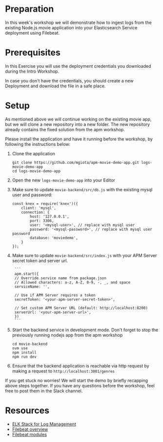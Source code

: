  # Preparation
In this week's workshop we will demonstrate how to ingest logs from the existing Node.js movie application into your Elasticsearch Service deployment using Filebeat. 

# Prerequisites
In this Exercise you will use the deployment credentials you downloaded during the Intro Workshop. 

In case you don't have the credentials, you should create a new Deployment and download the file in a safe place.

 # Setup
As mentioned above we will continue working on the existing movie app, but we will clone a new repository into a new folder. The new repository already contains the fixed solution from the apm workshop.
 
Please install the application and have it running before the workshop, by following the instructions below:  

1. Clone the application
    ```
    git clone https://github.com/mgiota/apm-movie-demo-app.git logs-movie-demo-app
    cd logs-movie-demo-app
    ```

2. Open the new `logs-movie-demo-app` into your Editor

3. Make sure to update `movie-backend/src/db.js` with the existing mysql user and password:
    ```
    const knex = require('knex')({
        client: 'mysql',
        connection: {
            host: '127.0.0.1',
            port: 3306,
            user: '<mysql-user>', // replace with mysql user
            password: '<mysql-password>', // replace with mysql user password
            database: 'moviedemo',
        }
    });
    ```
3. Make sure to update `movie-backend/src/index.js` with your APM Server secret token and server url.

        ```
        apm.start({
        // Override service name from package.json
        // Allowed characters: a-z, A-Z, 0-9, -, _, and space
        serviceName: '',

        // Use if APM Server requires a token
        secretToken: '<your-apm-server-secret-token>',

        // Set custom APM Server URL (default: http://localhost:8200)
        serverUrl: '<your-apm-server-url>',
        })
        ```

4. Start the backend service in development mode. Don't forget to stop the previously running nodejs app from the apm workshop
    ```
    cd movie-backend
    nvm use
    npm install
    npm run dev
    ```

5. Ensure that the backend application is reachable via http request by making a request to `http://localhost:3001/genres`

If you get stuck no worries! We will start the demo by briefly recapping above steps together. If you have any questions before the workshop, feel free to post them in the Slack channel.

# Resources

* [ELK Stack for Log Management](https://www.linkedin.com/pulse/guide-use-elastic-stackelk-stack-log-management-dharmik-joshi/)
* [Filebeat overview](https://www.elastic.co/guide/en/beats/filebeat/current/filebeat-overview.html)
* [Filebeat modules](https://www.youtube.com/watch?v=K-jVrLMOd-g)


